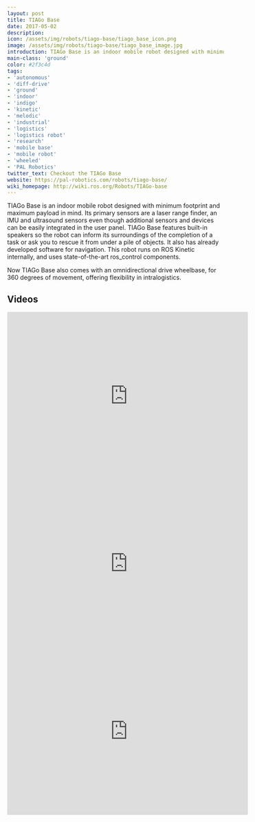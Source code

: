```yaml
---
layout: post
title: TIAGo Base
date: 2017-05-02
description:
icon: /assets/img/robots/tiago-base/tiago_base_icon.png
image: /assets/img/robots/tiago-base/tiago_base_image.jpg
introduction: TIAGo Base is an indoor mobile robot designed with minimum footprint and maximum payload in mind. Its primary sensors are a laser range finder, an IMU and ultrasound sensors with a user panel to add new devices.
main-class: 'ground'
color: #2f3c4d
tags:
- 'autonomous'
- 'diff-drive'
- 'ground'
- 'indoor'
- 'indigo'
- 'kinetic'
- 'melodic'
- 'industrial'
- 'logistics'
- 'logistics robot'
- 'research'
- 'mobile base'
- 'mobile robot'
- 'wheeled'
- 'PAL Robotics'
twitter_text: Checkout the TIAGo Base
website: https://pal-robotics.com/robots/tiago-base/
wiki_homepage: http://wiki.ros.org/Robots/TIAGo-base
---
```


TIAGo Base is an indoor mobile robot designed with minimum footprint and maximum
payload in mind. Its primary sensors are a laser range finder, an IMU and ultrasound sensors even though additional sensors and devices can be easily integrated in the user panel. TIAGo Base features
built-in speakers so the robot can inform its surroundings of the completion of
a task or ask you to rescue it from under a pile of objects. It also has
already developed software for navigation. This robot runs on ROS Kinetic
internally, and uses state-of-the-art ros_control components.

Now TIAGo Base also comes with an omnidirectional drive wheelbase, for 360 degrees of movement, offering flexibility in intralogistics.

## Videos

<iframe width="560" height="390" src="https://www.youtube.com/embed/ha4sPrshjzU" title="YouTube video player" frameborder="0" allow="accelerometer; autoplay; clipboard-write; encrypted-media; gyroscope; picture-in-picture" allowfullscreen></iframe>

<iframe width="560" height="390" src="https://www.youtube.com/embed/UfFbk_93Ggo" title="YouTube video player" frameborder="0" allow="accelerometer; autoplay; clipboard-write; encrypted-media; gyroscope; picture-in-picture" allowfullscreen></iframe>

<iframe width="560" height="390" src="https://www.youtube.com/embed/eN9Dl1zG3no" title="YouTube video player" frameborder="0" allow="accelerometer; autoplay; clipboard-write; encrypted-media; gyroscope; picture-in-picture" allowfullscreen></iframe>